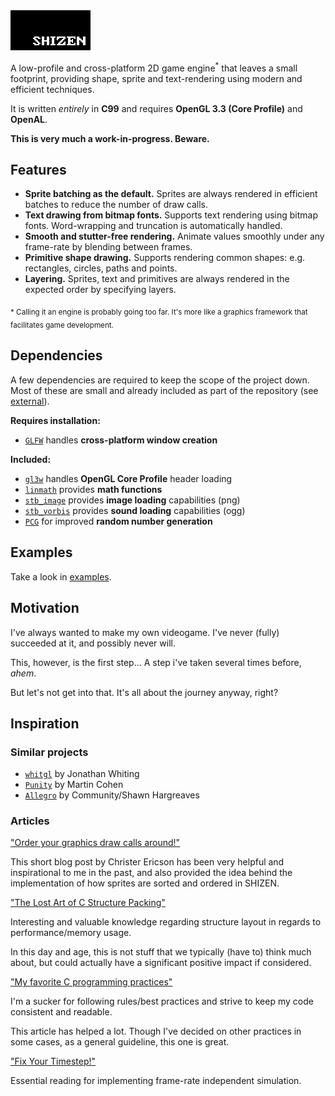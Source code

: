 <img src="https://github.com/jhauberg/SHIZEN/blob/master/brand/LOGO.png" width="128" height="64">

A low-profile and cross-platform 2D game engine<sup>\*</sup> that leaves a small footprint, providing shape, sprite and text-rendering using modern and efficient techniques.

It is written *entirely* in **C99** and requires **OpenGL 3.3 (Core Profile)** and **OpenAL**.

**This is very much a work-in-progress. Beware.**

## Features

* **Sprite batching as the default.** Sprites are always rendered in efficient batches to reduce the number of draw calls.
* **Text drawing from bitmap fonts.** Supports text rendering using bitmap fonts. Word-wrapping and truncation is automatically handled.
* **Smooth and stutter-free rendering.** Animate values smoothly under any frame-rate by blending between frames.
* **Primitive shape drawing.** Supports rendering common shapes: e.g. rectangles, circles, paths and points.
* **Layering.** Sprites, text and primitives are always rendered in the expected order by specifying layers.

<sub>\* Calling it an engine is probably going too far. It's more like a graphics framework that facilitates game development.</sub>

## Dependencies

A few dependencies are required to keep the scope of the project down. Most of these are small and already included as part of the repository (see [external](/external)).

**Requires installation:**

* [`GLFW`](https://github.com/glfw/glfw) handles **cross-platform window creation**

**Included:**

* [`gl3w`](https://github.com/skaslev/gl3w) handles **OpenGL Core Profile** header loading
* [`linmath`](https://github.com/datenwolf/linmath.h) provides **math functions**
* [`stb_image`](https://github.com/nothings/stb) provides **image loading** capabilities (png)
* [`stb_vorbis`](https://github.com/nothings/stb) provides **sound loading** capabilities (ogg)
* [`PCG`](http://www.pcg-random.org) for improved **random number generation**

## Examples

Take a look in [examples](/examples).

## Motivation

I've always wanted to make my own videogame. I've never (fully) succeeded at it, and possibly never will.

This, however, is the first step... A step i've taken several times before, *ahem*.

But let's not get into that. It's all about the journey anyway, right?

## Inspiration

### Similar projects

* [`whitgl`](https://github.com/whitingjp/whitgl) by Jonathan Whiting
* [`Punity`](https://github.com/martincohen/Punity) by Martin Cohen
* [`Allegro`](https://github.com/liballeg/allegro5) by Community/Shawn Hargreaves

### Articles

["Order your graphics draw calls around!"](http://realtimecollisiondetection.net/blog/?p=86)

This short blog post by Christer Ericson has been very helpful and inspirational to me in the past, and also provided the idea behind the implementation of how sprites are sorted and ordered in SHIZEN.

["The Lost Art of C Structure Packing"](http://www.catb.org/esr/structure-packing/#_readability_and_cache_locality)

Interesting and valuable knowledge regarding structure layout in regards to performance/memory usage.

In this day and age, this is not stuff that we typically (have to) think much about, but could actually have a significant positive impact if considered.

["My favorite C programming practices"](https://github.com/mcinglis/c-style)

I'm a sucker for following rules/best practices and strive to keep my code consistent and readable.

This article has helped a lot. Though I've decided on other practices in some cases, as a general guideline, this one is great.

["Fix Your Timestep!"](http://gafferongames.com/game-physics/fix-your-timestep/)

Essential reading for implementing frame-rate independent simulation.
